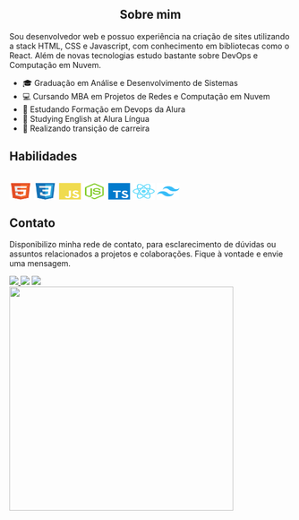 
<h2 style="text-align:center;">Sobre mim</h2>

<p>Sou desenvolvedor web e possuo experiência na criação de sites utilizando a stack HTML, CSS e Javascript, com conhecimento em bibliotecas como o React. Além de novas tecnologias estudo bastante sobre DevOps e Computação em Nuvem.
</p>

- 🎓 Graduação em Análise e Desenvolvimento de Sistemas
- 💻 Cursando MBA em Projetos de Redes e Computação em Nuvem
- 🚀 Estudando Formação em Devops da Alura
- 🗽 Studying English at Alura Língua
- 💼 Realizando transição de carreira

<h2>Habilidades</h2>
  
<div style="display: inline_block"><br>
  <img align="center" alt="HTML" height="30" width="40" src="https://raw.githubusercontent.com/devicons/devicon/master/icons/html5/html5-original.svg">
  <img align="center" alt="CSS" height="30" width="40" src="https://raw.githubusercontent.com/devicons/devicon/master/icons/css3/css3-original.svg">
  <img align="center" alt="Javascript" height="30" width="40" src="https://raw.githubusercontent.com/devicons/devicon/master/icons/javascript/javascript-plain.svg">
  <img align="center" alt="Node" height="30" width="40" src="https://raw.githubusercontent.com/devicons/devicon/master/icons/nodejs/nodejs-original.svg">
  <img align="center" alt="Typescript" height="30" width="40" src="https://raw.githubusercontent.com/devicons/devicon/master/icons/typescript/typescript-plain.svg">
  <img align="center" alt="Typescript" height="30" width="40" src="https://raw.githubusercontent.com/devicons/devicon/master/icons/react/react-original.svg">
  <img align="center" alt="React" height="30" width="40" src="https://raw.githubusercontent.com/devicons/devicon/master/icons/tailwindcss/tailwindcss-plain.svg">
</div>

<h2>Contato</h2>

<p>Disponibilizo minha rede de contato, para esclarecimento de dúvidas ou assuntos relacionados a projetos e colaborações. Fique à vontade e envie uma mensagem.</p>

<a href="https://mail.google.com/mail/?view=cm&fs=1&tf=1&to=sandrorochadev@gmail.com" alt="Gmail">
<img src="https://img.shields.io/badge/-Email-ffffff?style=for-the-badge&logo=gmail&logoColor=ea20278&link=https://mail.google.com/mail/?view=cm&fs=1&tf=1&to=sandrorochadev@gmail.com">
 
<a href="https://www.linkedin.com/in/sandrorochadev" alt="Linkedin">
<img src="https://img.shields.io/badge/LinkedIn-4cc9f0?style=for-the-badge&logo=linkedin&logoColor=white"/></a>
  
<a href="https://portfolio-eta-peach-59.vercel.app/" alt="Portfolio">
<img src="https://img.shields.io/badge/Portfolio-e40037?style=for-the-badge&logo=About.me&logoColor=white"/></a>

<div>
  <a href="https://github.com/sandrorochadev"/>
  <img height="400em" width="400em" src="https://github-readme-stats.vercel.app/api/top-langs/?username=sandrorochadev&layout=compact&langs_count=7&theme=radical"/>
</div>
